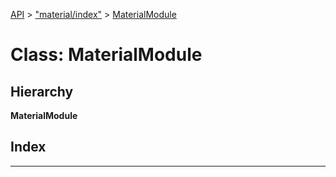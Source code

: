 [API](../README.md) > ["material/index"](../modules/_material_index_.md) > [MaterialModule](../classes/_material_index_.materialmodule.md)

# Class: MaterialModule

## Hierarchy

**MaterialModule**

## Index

---

